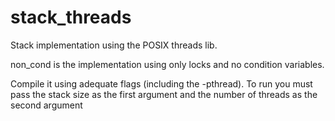 # stack_threads
Stack implementation using  the POSIX threads lib.

non_cond is the implementation using only locks and no condition variables. 

Compile it using adequate flags (including the -pthread). To run you must pass the stack size as the first argument and the number of threads as the second argument
